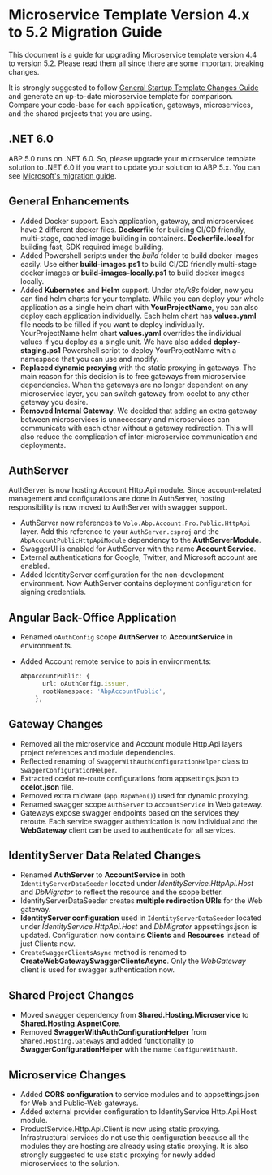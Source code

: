 # Microservice Template Version 4.x to 5.2 Migration Guide

This document is a guide for upgrading Microservice template version 4.4 to version 5.2. Please read them all since there are some important breaking changes. 

 It is strongly suggested to follow [General Startup Template Changes Guide](https://docs.abp.io/en/abp/5.2/Migration-Guides/Upgrading-Startup-Template) and generate an up-to-date microservice template for comparison. Compare your code-base for each application, gateways, microservices, and the shared projects that you are using.

## .NET 6.0

ABP 5.0 runs on .NET 6.0. So, please upgrade your microservice template solution to .NET 6.0 if you want to update your solution to ABP 5.x. You can see [Microsoft's migration guide](https://docs.microsoft.com/en-us/aspnet/core/migration/50-to-60).

## General Enhancements

- Added Docker support. Each application, gateway, and microservices have 2 different docker files. **Dockerfile** for building CI/CD friendly, multi-stage, cached image building in containers. **Dockerfile.local** for building fast, SDK required image building. 
- Added Powershell scripts under the *build* folder to build docker images easily. Use either **build-images.ps1** to build CI/CD friendly multi-stage docker images or **build-images-locally.ps1** to build docker images locally.
- Added **Kubernetes** and **Helm** support. Under *etc/k8s* folder, now you can find helm charts for your template. While you can deploy your whole application as a single helm chart with **YourProjectName**, you can also deploy each application individually. Each helm chart has **values.yaml** file needs to be filled if you want to deploy individually. YourProjectName helm chart **values.yaml** overrides the individual values if you deploy as a single unit. We have also added **deploy-staging.ps1** Powershell script to deploy YourProjectName with a namespace that you can use and modify.
- **Replaced dynamic proxying** with the static proxying in gateways. The main reason for this decision is to free gateways from microservice dependencies. When the gateways are no longer dependent on any microservice layer, you can switch gateway from ocelot to any other gateway you desire. 
- **Removed Internal Gateway**. We decided that adding an extra gateway between microservices is unnecessary and microservices can communicate with each other without a gateway redirection. This will also reduce the complication of inter-microservice communication and deployments.

## AuthServer

AuthServer is now hosting Account Http.Api module. Since account-related management and configurations are done in AuthServer, hosting responsibility is now moved to AuthServer with swagger support.

- AuthServer now references to `Volo.Abp.Account.Pro.Public.HttpApi` layer. Add this reference to your `AuthServer.csproj` and the `AbpAccountPublicHttpApiModule` dependency to the **AuthServerModule**.
- SwaggerUI is enabled for AuthServer with the name **Account Service**.
- External authentications for Google, Twitter, and Microsoft account are enabled. 
- Added IdentityServer configuration for the non-development environment. Now AuthServer contains deployment configuration for signing credentials.

## Angular Back-Office Application

- Renamed `oAuthConfig` scope **AuthServer** to **AccountService** in environment.ts.

- Added Account remote service to apis in environment.ts:

  ```typescript
  AbpAccountPublic: {
        url: oAuthConfig.issuer,
        rootNamespace: 'AbpAccountPublic',
      },
  ```

## Gateway Changes

- Removed all the microservice and Account module Http.Api layers project references and module dependencies.
- Reflected renaming of `SwaggerWithAuthConfigurationHelper` class to `SwaggerConfigurationHelper`. 
- Extracted ocelot re-route configurations from appsettings.json to **ocelot.json** file.
- Removed extra midware (`app.MapWhen()`) used for dynamic proxying.
- Renamed swagger scope `AuthServer` to `AccountService` in Web gateway.
- Gateways expose swagger endpoints based on the services they reroute. Each service swagger authentication is now individual and the **WebGateway** client can be used to authenticate for all services.

## IdentityServer Data Related Changes

- Renamed **AuthServer** to **AccountService** in both `IdentityServerDataSeeder` located under *IdentityService.HttpApi.Host* and *DbMigrator* to reflect the resource and the scope better.
- IdentityServerDataSeeder creates **multiple redirection URIs** for the Web gateway.
- **IdentityServer configuration** used in `IdentityServerDataSeeder` located under *IdentityService.HttpApi.Host* and *DbMigrator* appsettings.json is updated. Configuration now contains **Clients** and **Resources** instead of just Clients now.
- `CreateSwaggerClientsAsync` method is renamed to **CreateWebGatewaySwaggerClientsAsync**. Only the *WebGateway* client is used for swagger authentication now.

## Shared Project Changes

- Moved swagger dependency from **Shared.Hosting.Microservice** to **Shared.Hosting.AspnetCore**.
- Removed **SwaggerWithAuthConfigurationHelper** from `Shared.Hosting.Gateways` and added functionality to **SwaggerConfigurationHelper** with the name `ConfigureWithAuth`.

## Microservice Changes

- Added **CORS configuration** to service modules and to appsettings.json for Web and Public-Web gateways.
- Added external provider configuration to IdentityService Http.Api.Host module.
- ProductService.Http.Api.Client is now using static proxying. Infrastructural services do not use this configuration because all the modules they are hosting are already using static proxying. It is also strongly suggested to use static proxying for newly added microservices to the solution.
